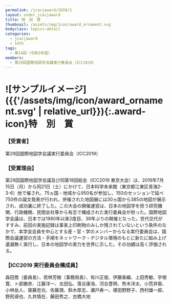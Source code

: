 ```yaml
---
permalink: /jcacjaward/2020/1
layout: under_jcacjaward
title: 特　別　賞
thumbnail: /assets/img/icon/award_ornament.svg
bodyclass: topics-detail
categories:
  - jcacjaward
  - 14th
tags:
  - 第14回（令和2年度）
members:
  - 第29回国際地図学会議実行委員会（ICC2019）
---
```


# ![サンプルイメージ]({{'/assets/img/icon/award_ornament.svg' | relative_url}}){:.award-icon}特　別　賞

### 【受賞者】

第29回国際地図学会議実行委員会（ICC2019）

### 【受賞理由】

第29回国際地図学会議及び同第18回総会（ICC2019 東京大会）は、2019年7月15日（月）から同21日（土）にかけて、日本科学未来館（東京都江東区青海2-3-6）他で催され、75ヵ国・地域から950名が参加し、150のセッションで延べ750件の論文発表が行われ、併催された地図展には30ヵ国から385の地図が展示され、成功裏に終了した。この大会の開催運営は、日本の地図学を担う研究機関、行政機関、民間会社等から有志で構成された実行委員会が担った。国際地図学会議は、日本では1980年以来2度目、39年ぶりの開催となった。世代交代がすすみ、前回の実施記録は事実上印刷物のみしか残されていないという条件のなかで、本学会会員を中心とする産・官・学のメンバーからなる実行委員会は、国際会議運営の方法・手順をネットワーク・デジタル環境のもとに新たに組み上げ遺漏無く実行し、日本の地図学の実力を世界に示した。その功績は高く評価される。

### 【ICC2019 実行委員会構成員】

森田喬（委員長）、若林芳樹（事務局長）、有川正俊、伊藤香織、上田秀敏、宇根寛、ト部勝彦、江藤洋一、太田弘、落合康浩、河合豊明、熊木洋太、小荒井衛、小林岳人、齋藤忠光、佐藤潤、鈴木厚志、瀬戸寿一、塚田野野子、西村雄一郎、野尻琢也、久井情在、藤田秀之、古橋大地
